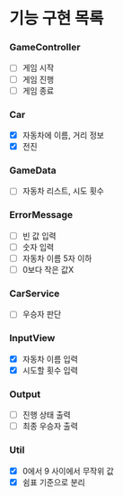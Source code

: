 # 기능 구현 목록

### GameController

- [ ] 게임 시작
- [ ] 게임 진행
- [ ] 게임 종료

### Car

- [x] 자동차에 이름, 거리 정보
- [x] 전진

### GameData

- [ ] 자동차 리스트, 시도 횟수

### ErrorMessage

- [ ] 빈 값 입력
- [ ] 숫자 입력
- [ ] 자동차 이름 5자 이하
- [ ] 0보다 작은 값X

### CarService

- [ ] 우승자 판단

### InputView

- [x] 자동차 이름 입력
- [x] 시도할 횟수 입력

### Output

- [ ] 진행 상태 출력
- [ ] 최종 우승자 출력

### Util

- [x] 0에서 9 사이에서 무작위 값
- [x] 쉼표 기준으로 분리